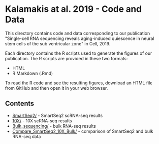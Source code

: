 # Kalamakis at al. 2019 - Code and Data
This directory contains code and data corresponding to our publication "Single-cell RNA sequencing reveals
aging-induced quiescence in neural stem cells of the sub ventricular zone" in Cell, 2019.

Each directory contains the R scripts used to generate the figures of our publication.
The R scripts are provided in these two formats:
* HTML
* R Markdown (.Rmd)

To read the R code and see the resulting figures, download an HTML file from GitHub and then open it in your web browser.

## Contents

* [SmartSeq2/](SmartSeq2/) - SmartSeq2 scRNA-seq results
* [10X/](10X/) - 10X scRNA-seq results
* [Bulk_sequencing/](Bulk_sequencing/) - bulk RNA-seq results
* [Compare_SmartSeq2_10X_Bulk/](Compare_SmartSeq2_10X_Bulk/) - comparison of SmartSeq2 and bulk RNA-seq data
